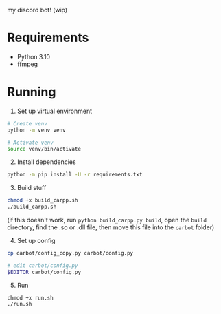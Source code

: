 my discord bot! (wip)

# Requirements

* Python 3.10
* ffmpeg

# Running

1. Set up virtual environment

```bash
# Create venv
python -m venv venv

# Activate venv
source venv/bin/activate
```

2. Install dependencies

```bash
python -m pip install -U -r requirements.txt
```

3. Build stuff

```bash
chmod +x build_carpp.sh
./build_carpp.sh
```

(if this doesn't work, run `python build_carpp.py build`, open the `build` directory, find the .so or .dll file, then move this file into the `carbot` folder)

4. Set up config

```bash
cp carbot/config_copy.py carbot/config.py

# edit carbot/config.py
$EDITOR carbot/config.py
```

5. Run
```
chmod +x run.sh
./run.sh
```
